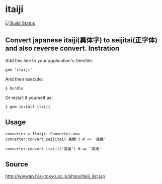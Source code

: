# itaiji

<a href="https://travis-ci.org/camelmasa/itaiji"><img src="https://camo.githubusercontent.com/a3e361cf2fc093115e162917e806518afe919705/68747470733a2f2f7472617669732d63692e6f72672f63616d656c6d6173612f636f6e6e6563742e706e67" alt="Build Status" data-canonical-src="https://travis-ci.org/camelmasa/itaiji.png" style="max-width:100%;"></a>


Convert japanese itaiji(異体字) to seijitai(正字体) and also reverse convert.
Instration
----------

Add this line to your application's Gemfile:

    gem 'itaiji'

And then execute:

    $ bundle

Or install it yourself as:

    $ gem install itaiji

Usage
-----

```
converter = Itaiji::Converter.new
converter.convert_seijitai('髙橋') # => '高橋'

converter.convert_itaiji('高橋') # => '髙橋'
```

Source
------
http://wwwap.hi.u-tokyo.ac.jp/ships/itaiji_list.jsp

